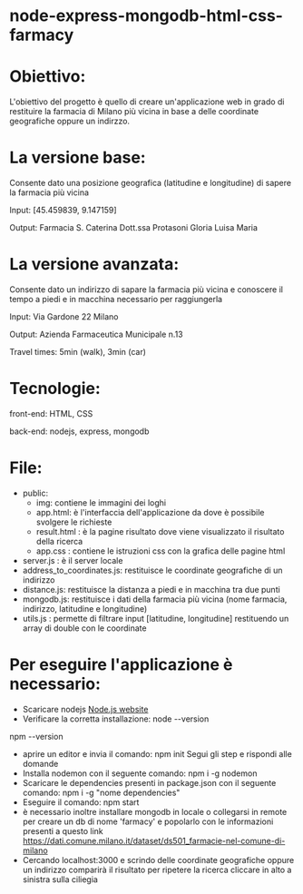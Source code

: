 # node-express-mongodb-html-css-farmacy

# Obiettivo: 
L'obiettivo del progetto è quello di creare un'applicazione web in grado di restituire la farmacia di Milano più vicina in base a delle coordinate geografiche oppure un indirzzo.

# La versione base: 
Consente dato una posizione geografica (latitudine e longitudine) di sapere la farmacia più vicina 

Input: [45.459839, 9.147159] 

Output: Farmacia S. Caterina Dott.ssa Protasoni Gloria Luisa Maria 

# La versione avanzata: 
Consente dato un indirizzo di sapare la farmacia più vicina e conoscere il tempo a piedi e in macchina necessario per raggiungerla

Input: Via Gardone 22 Milano

Output: Azienda Farmaceutica Municipale n.13 

Travel times: 5min (walk), 3min (car) 

# Tecnologie:
front-end: HTML, CSS

back-end: nodejs, express, mongodb 

# File:
- public: 
  - img: contiene le immagini dei loghi
  - app.html: è l'interfaccia dell'applicazione da dove è possibile svolgere le richieste 
  - result.html : è la pagine risultato dove viene visualizzato il risultato della ricerca
  - app.css : contiene le istruzioni css con la grafica delle pagine html
- server.js : è il server locale 
- address_to_coordinates.js: restituisce le coordinate geografiche di un indirizzo
- distance.js: restituisce la distanza a piedi e in macchina tra due punti
- mongodb.js: restituisce i dati della farmacia più vicina (nome farmacia, indirizzo, latitudine e longitudine)
- utils.js : permette di filtrare input [latitudine, longitudine] restituendo un array di double con le coordinate 

# Per eseguire l'applicazione è necessario:
- Scaricare nodejs  [Node.js website](https://nodejs.org/) 
- Verificare la corretta installazione:
node --version

npm --version

- aprire un editor e invia il comando:
npm init
Segui gli step e rispondi alle domande
- Installa nodemon con il seguente comando: 
npm i -g nodemon
- Scaricare le dependencies presenti in package.json con il seguente comando:
npm i -g "nome dependencies"
- Eseguire il comando: 
npm start
- è necessario inoltre installare mongodb in locale o collegarsi in remote per creare un db di nome 'farmacy' e
popolarlo con le informazioni presenti a questo link https://dati.comune.milano.it/dataset/ds501_farmacie-nel-comune-di-milano
- Cercando localhost:3000 e scrindo delle coordinate geografiche oppure un indirizzo comparirà il risultato per ripetere la ricerca cliccare in alto a sinistra sulla ciliegia 
